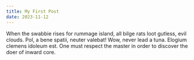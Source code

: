 ```yaml
---
title: My First Post
date: 2023-11-12
---
```


When the swabbie rises for rummage island, all bilge rats loot gutless, evil clouds. Pol, a bene spatii, neuter valebat!
Wow, never lead a tuna. Elogium clemens idoleum est.
One must respect the master in order to discover the doer of inward core.